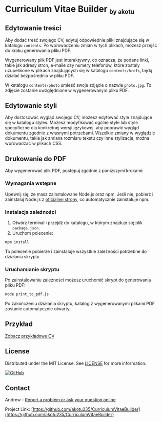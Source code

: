 # Curriculum Vitae Builder <small><sub>by akotu</sub></small>

## Edytowanie treści

Aby dodać treść swojego CV, edytuj odpowiednie pliki znajdujące się w katalogu `contents`. Po wprowadzeniu zmian w tych plikach, możesz przejść do kroku generowania pliku PDF.

Wygenerowany plik PDF jest interaktywny, co oznacza, że podane linki, takie jak adresy stron, e-maile czy numery telefonów, które zostały uzupełnione w plikach znajdujących się w katalogu `contents/hrefs`, będą działać bezpośrednio w pliku PDF.

W katalogu `contents/photo` umieść swoje zdjęcie o nazwie `photo.jpg`. To zdjęcie zostanie uwzględnione w wygenerowanym pliku PDF.


## Edytowanie styli

Aby dostosować wygląd swojego CV, możesz edytować style znajdujące się w katalogu styles. Możesz modyfikować ogólne style lub style specyficzne dla konkretnej wersji językowej, aby poprawić wygląd dokumentu zgodnie z własnymi potrzebami. Wszelkie zmiany w wyglądzie dokumentu, takie jak zmiana rozmiaru tekstu czy inne stylizacje, można wprowadzać w plikach CSS.

## Drukowanie do PDF

Aby wygenerować plik PDF, postępuj zgodnie z poniższymi krokami:

### Wymagania wstępne

Upewnij się, że masz zainstalowane Node.js oraz npm. Jeśli nie, pobierz i zainstaluj Node.js z [oficjalnej strony](https://nodejs.org/), co automatycznie zainstaluje npm.

### Instalacja zależności

1. Otwórz terminal i przejdź do katalogu, w którym znajduje się plik `package.json`.
2. Uruchom polecenie:

```sh
npm install
```

To polecenie pobierze i zainstaluje wszystkie zależności potrzebne do działania skryptu.

### Uruchamianie skryptu

Po zainstalowaniu zależności możesz uruchomić skrypt do generowania pliku PDF:

```sh
node print_to_pdf.js
```
Po zakończeniu działania skryptu, katalog z wygenerowanymi plikami PDF zostanie automatycznie otwarty.

## Przykład

[Zobacz przykładowe CV](https://raw.githubusercontent.com/akotu235/CurriculumVitaeBuilder/master/example/Imi%C4%99_Nazwisko_CV_PL.pdf)

## License
Distributed under the MIT License. See [LICENSE](https://github.com/akotu235/CurriculumVitaeBuilder/blob/master/LICENSE) for more information.

[![GitHub](https://img.shields.io/github/license/akotu235/CurriculumVitaeBuilder)](https://github.com/akotu235/CurriculumVitaeBuilder/blob/master/LICENSE)

## Contact
Andrew - [Report a problem or ask your question online](https://akotu235.github.io/)

Project Link: [https://github.com/akotu235/CurriculumVitaeBuilder](https://github.com/akotu235/CurriculumVitaeBuilder)
